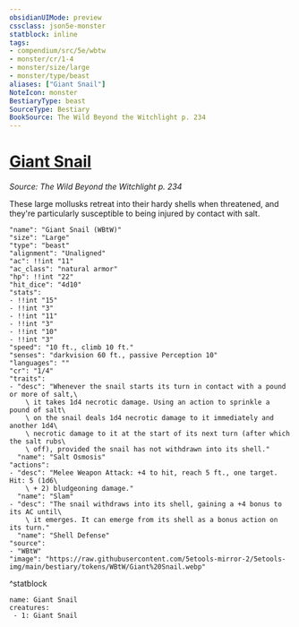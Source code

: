 ```yaml
---
obsidianUIMode: preview
cssclass: json5e-monster
statblock: inline
tags:
- compendium/src/5e/wbtw
- monster/cr/1-4
- monster/size/large
- monster/type/beast
aliases: ["Giant Snail"]
NoteIcon: monster
BestiaryType: beast
SourceType: Bestiary
BookSource: The Wild Beyond the Witchlight p. 234
---
```

# [Giant Snail](2-Mechanics/CLI/bestiary/beast/giant-snail-wbtw.md)
*Source: The Wild Beyond the Witchlight p. 234*  

These large mollusks retreat into their hardy shells when threatened, and they're particularly susceptible to being injured by contact with salt.

```statblock
"name": "Giant Snail (WBtW)"
"size": "Large"
"type": "beast"
"alignment": "Unaligned"
"ac": !!int "11"
"ac_class": "natural armor"
"hp": !!int "22"
"hit_dice": "4d10"
"stats":
- !!int "15"
- !!int "3"
- !!int "11"
- !!int "3"
- !!int "10"
- !!int "3"
"speed": "10 ft., climb 10 ft."
"senses": "darkvision 60 ft., passive Perception 10"
"languages": ""
"cr": "1/4"
"traits":
- "desc": "Whenever the snail starts its turn in contact with a pound or more of salt,\
    \ it takes 1d4 necrotic damage. Using an action to sprinkle a pound of salt\
    \ on the snail deals 1d4 necrotic damage to it immediately and another 1d4\
    \ necrotic damage to it at the start of its next turn (after which the salt rubs\
    \ off), provided the snail has not withdrawn into its shell."
  "name": "Salt Osmosis"
"actions":
- "desc": "Melee Weapon Attack: +4 to hit, reach 5 ft., one target. Hit: 5 (1d6\
    \ + 2) bludgeoning damage."
  "name": "Slam"
- "desc": "The snail withdraws into its shell, gaining a +4 bonus to its AC until\
    \ it emerges. It can emerge from its shell as a bonus action on its turn."
  "name": "Shell Defense"
"source":
- "WBtW"
"image": "https://raw.githubusercontent.com/5etools-mirror-2/5etools-img/main/bestiary/tokens/WBtW/Giant%20Snail.webp"
```
^statblock

```encounter-table
name: Giant Snail
creatures:
 - 1: Giant Snail
```